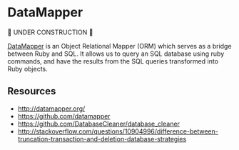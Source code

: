 DataMapper
=========

:construction: UNDER CONSTRUCTION :construction:

[DataMapper](http://datamapper.org/) is an Object Relational Mapper (ORM) which serves as a bridge between Ruby and SQL.  It allows us to query an SQL database using ruby commands, and have the results from the SQL queries transformed into Ruby objects.

Resources
--------

* http://datamapper.org/
* https://github.com/datamapper
* https://github.com/DatabaseCleaner/database_cleaner
* http://stackoverflow.com/questions/10904996/difference-between-truncation-transaction-and-deletion-database-strategies
